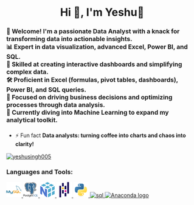 <h1 align="center">Hi 👋, I'm Yeshu🌼</h1>
<h4 align="left" style="font-size: 16px;">
  👋 Welcome! I'm a passionate Data Analyst with a knack for transforming data into actionable insights.<br>
  📊 Expert in data visualization, advanced Excel, Power BI, and SQL.<br>
  🚀 Skilled at creating interactive dashboards and simplifying complex data.<br>
  🛠️ Proficient in Excel (formulas, pivot tables, dashboards), Power BI, and SQL queries.<br>
  🎯 Focused on driving business decisions and optimizing processes through data analysis.<br>
  🌱 Currently diving into Machine Learning to expand my analytical toolkit.
</h4>

- ⚡ Fun fact **Data analysts: turning coffee into charts and chaos into clarity!**
<p>
<a href="https://www.hackerrank.com/profile/yeshusingh005" target="blank"><img align="center" src="https://raw.githubusercontent.com/rahuldkjain/github-profile-readme-generator/master/src/images/icons/Social/hackerrank.svg" alt="yeshusingh005" height="30" width="40" /></a>
</p>

<h3 align="left">Languages and Tools:</h3>
<p align="left">
<a href="https://www.mysql.com/" target="_blank" rel="noreferrer"> 
    <img src="https://raw.githubusercontent.com/devicons/devicon/master/icons/mysql/mysql-original-wordmark.svg" alt="mysql" width="40" height="40"/> 
</a> 
<a href="https://www.postgresql.org" target="_blank" rel="noreferrer"> 
    <img src="https://raw.githubusercontent.com/devicons/devicon/master/icons/postgresql/postgresql-original-wordmark.svg" alt="postgresql" width="40" height="40"/> 
</a> 
<a href="https://numpy.org/" target="_blank" rel="noreferrer"> 
    <img src="https://raw.githubusercontent.com/devicons/devicon/master/icons/numpy/numpy-original.svg" alt="numpy" width="40" height="40"/> 
</a> 
<a href="https://pandas.pydata.org/" target="_blank" rel="noreferrer"> 
    <img src="https://raw.githubusercontent.com/devicons/devicon/2ae2a900d2f041da66e950e4d48052658d850630/icons/pandas/pandas-original.svg" alt="pandas" width="40" height="40"/> 
</a> 
<a href="https://www.python.org" target="_blank" rel="noreferrer">
    <img src="https://raw.githubusercontent.com/devicons/devicon/master/icons/python/python-original.svg" alt="python" width="40" height="40"/>
</a>
<a href="https://en.wikipedia.org/wiki/SQL" target="_blank" rel="noreferrer"> 
    <img src="https://upload.wikimedia.org/wikipedia/commons/8/87/Sql_data_base_with_logo.png" alt="sql" width="40" height="40"/> 
</a>
<a href="https://www.anaconda.com/" target="_blank" rel="noreferrer"> 
    <img src="https://upload.wikimedia.org/wikipedia/en/c/cd/Anaconda_Logo.png" alt="Anaconda logo" width="40" height="40"/> 
</a>



